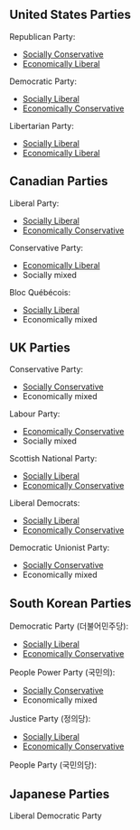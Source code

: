 ## United States Parties

Republican Party:

* [Socially Conservative](political-ideals#socially-conservative)
* [Economically Liberal](political-ideals#economically-liberal)

Democratic Party:

* [Socially Liberal](political-ideals#socially-liberal)
* [Economically Conservative](political-ideals#economically-conservative)

Libertarian Party:

* [Socially Liberal](political-ideals#socially-liberal)
* [Economically Liberal](political-ideals#economically-liberal)

## Canadian Parties

Liberal Party:

* [Socially Liberal](political-ideals#socially-liberal)
* [Economically Conservative](political-ideals#economically-conservative)

Conservative Party:

* [Economically Liberal](political-ideals#economically-liberal)
* Socially mixed

Bloc Québécois:

* [Socially Liberal](political-ideals#socially-liberal)
* Economically mixed

## UK Parties

Conservative Party:

* [Socially Conservative](political-ideals#socially-conservative)
* Economically mixed

Labour Party:

* [Economically Conservative](political-ideals#economically-conservative)
* Socially mixed

Scottish National Party:

* [Socially Liberal](political-ideals#socially-liberal)
* [Economically Conservative](political-ideals#economically-conservative)

Liberal Democrats:

* [Socially Liberal](political-ideals#socially-liberal)
* [Economically Conservative](political-ideals#economically-conservative)

Democratic Unionist Party:

* [Socially Conservative](political-ideals#socially-conservative)
* Economically mixed

## South Korean Parties

Democratic Party (더불어민주당):

* [Socially Liberal](political-ideals#socially-liberal)
* [Economically Conservative](political-ideals#economically-conservative)

People Power Party (국민의):

* [Socially Conservative](political-ideals#socially-conservative)
* Economically mixed

Justice Party (정의당):

* [Socially Liberal](political-ideals#socially-liberal)
* [Economically Conservative](political-ideals#economically-conservative)

People Party (국민의당):

## Japanese Parties

Liberal Democratic Party
